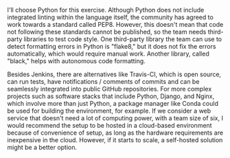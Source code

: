 I'll choose Python for this exercise. Although Python does not include integrated linting within the language itself, 
the community has agreed to work towards a standard called PEP8. However, this doesn't mean that code not following these standards cannot be published, 
so the team needs third-party libraries to test code style. One third-party library the team can use to detect formatting errors in Python is "flake8," 
but it does not fix the errors automatically, which would require manual work. Another library, called "black," helps with autonomous code formatting.

Besides Jenkins, there are alternatives like Travis-CI, which is open source, can run tests, have notifications / comments of commits and can be seamlessly integrated into public GitHub repositories. 
For more complex projects such as software stacks that include Python, Django, and Nginx, which involve more than just Python, 
a package manager like Conda could be used for building the environment, for example. If we consider a web service that doesn't need a lot of computing power, 
with a team size of six, I would recommend the setup to be hosted in a cloud-based environment because of convenience of setup, 
as long as the hardware requirements are inexpensive in the cloud. However, if it starts to scale, a self-hosted solution might be a better option.
